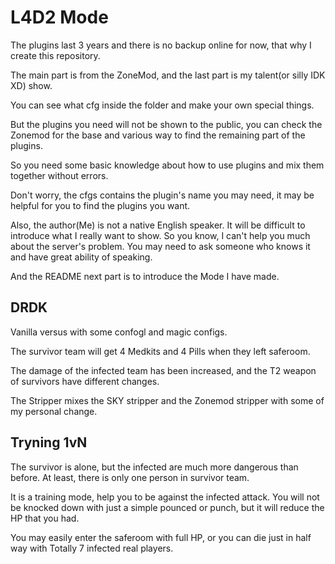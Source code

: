 # L4D2 Mode
The plugins last 3 years and there is no backup online for now, that why I create this repository. 

The main part is from the ZoneMod, and the last part is my talent(or silly IDK XD) show.

You can see what cfg inside the folder and make your own special things.

But the plugins you need will not be shown to the public, you can check the Zonemod for the base and various way to find the remaining part of the plugins.

So you need some basic knowledge about how to use plugins and mix them together without errors.

Don't worry, the cfgs contains the plugin's name you may need, it may be helpful for you to find the plugins you want.

Also, the author(Me) is not a native English speaker. It will be difficult to introduce what I really want to show. So you know, I can't help you much about the server's problem. You may need to ask someone who knows it and have great ability of speaking.

And the README next part is to introduce the Mode I have made.

## DRDK
Vanilla versus with some confogl and magic configs.

The survivor team will get 4 Medkits and 4 Pills when they left saferoom.

The damage of the infected team has been increased, and the T2 weapon of survivors have different changes.

The Stripper mixes the SKY stripper and the Zonemod stripper with some of my personal change.

## Tryning 1vN
The survivor is alone, but the infected are much more dangerous than before. At least, there is only one person in survivor team.

It is a training mode, help you to be against the infected attack. You will not be knocked down with just a simple pounced or punch, but it will reduce the HP that you had.

You may easily enter the saferoom with full HP, or you can die just in half way with Totally 7 infected real players.
